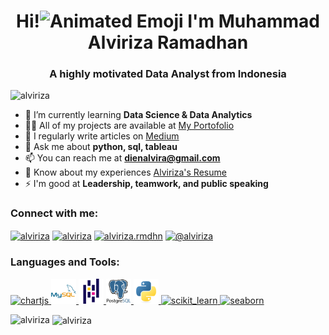 <h1 align="center">Hi!<img src="https://iam-weijie.github.io/wave/hand-emoji.svg" alt="Animated Emoji" width="50" height="50"> I'm Muhammad Alviriza Ramadhan</h1>
<h3 align="center">A highly motivated Data Analyst from Indonesia</h3>

<p align="left"> <img src="https://komarev.com/ghpvc/?username=alviriza&label=Profile%20views&color=0e75b6&style=flat" alt="alviriza" /> </p>

- 🌱 I’m currently learning **Data Science & Data Analytics**
- 👨‍💻 All of my projects are available at [My Portofolio](alvirizaramadhan.com)
- 📝 I regularly write articles on [Medium](medium.com/@alviriza)
- 💬 Ask me about **python, sql, tableau**
- 📫 You can reach me at **dienalvira@gmail.com**
- 📄 Know about my experiences [Alviriza's Resume](https://drive.google.com/file/d/1vc66EjiSxDzaiFTCc1gzJ1Gm8JSCJOKZ/view?usp=sharing)
- ⚡ I'm good at **Leadership, teamwork, and public speaking**

<h3 align="left">Connect with me:</h3>
<p align="left">
<a href="https://linkedin.com/in/alviriza" target="blank"><img align="center" src="https://raw.githubusercontent.com/rahuldkjain/github-profile-readme-generator/master/src/images/icons/Social/linked-in-alt.svg" alt="alviriza" height="30" width="40" /></a>
<a href="https://fb.com/alviriza" target="blank"><img align="center" src="https://raw.githubusercontent.com/rahuldkjain/github-profile-readme-generator/master/src/images/icons/Social/facebook.svg" alt="alviriza" height="30" width="40" /></a>
<a href="https://instagram.com/alviriza.rmdhn" target="blank"><img align="center" src="https://raw.githubusercontent.com/rahuldkjain/github-profile-readme-generator/master/src/images/icons/Social/instagram.svg" alt="alviriza.rmdhn" height="30" width="40" /></a>
<a href="https://medium.com/@alviriza" target="blank"><img align="center" src="https://raw.githubusercontent.com/rahuldkjain/github-profile-readme-generator/master/src/images/icons/Social/medium.svg" alt="@alviriza" height="30" width="40" /></a>
</p>

<h3 align="left">Languages and Tools:</h3>
<p align="left"> <a href="https://www.chartjs.org" target="_blank" rel="noreferrer"> <img src="https://www.chartjs.org/media/logo-title.svg" alt="chartjs" width="40" height="40"/> </a> <a href="https://www.mysql.com/" target="_blank" rel="noreferrer"> <img src="https://raw.githubusercontent.com/devicons/devicon/master/icons/mysql/mysql-original-wordmark.svg" alt="mysql" width="40" height="40"/> </a> <a href="https://pandas.pydata.org/" target="_blank" rel="noreferrer"> <img src="https://raw.githubusercontent.com/devicons/devicon/2ae2a900d2f041da66e950e4d48052658d850630/icons/pandas/pandas-original.svg" alt="pandas" width="40" height="40"/> </a> <a href="https://www.postgresql.org" target="_blank" rel="noreferrer"> <img src="https://raw.githubusercontent.com/devicons/devicon/master/icons/postgresql/postgresql-original-wordmark.svg" alt="postgresql" width="40" height="40"/> </a> <a href="https://www.python.org" target="_blank" rel="noreferrer"> <img src="https://raw.githubusercontent.com/devicons/devicon/master/icons/python/python-original.svg" alt="python" width="40" height="40"/> </a> <a href="https://scikit-learn.org/" target="_blank" rel="noreferrer"> <img src="https://upload.wikimedia.org/wikipedia/commons/0/05/Scikit_learn_logo_small.svg" alt="scikit_learn" width="40" height="40"/> </a> <a href="https://seaborn.pydata.org/" target="_blank" rel="noreferrer"> <img src="https://seaborn.pydata.org/_images/logo-mark-lightbg.svg" alt="seaborn" width="40" height="40"/> </a> </p>

<p><img align="left" src="https://github-readme-stats.vercel.app/api/top-langs?username=alviriza&show_icons=true&theme=tokyonight&locale=en&layout=compact" alt="alviriza" /></p>

<p>&nbsp;<img align="center" src="https://github-readme-stats.vercel.app/api?username=alviriza&show_icons=true&theme=tokyonight&locale=en" alt="alviriza" /></p>
